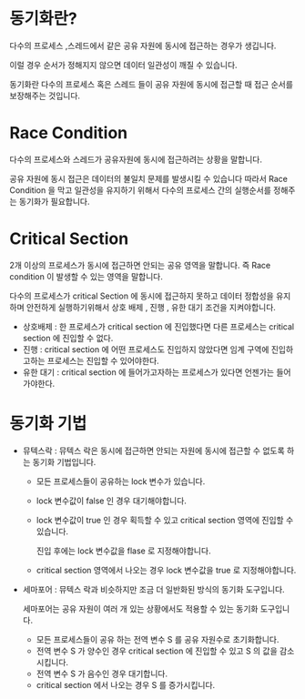 
# 동기화란?
다수의 프로세스 ,스레드에서 같은 공유 자원에 동시에 접근하는 경우가 생깁니다.

이럴 경우 순서가 정해지지 않으면 데이터 일관성이 깨질 수 있습니다.

동기화란 다수의 프로세스 혹은 스레드 들이 공유 자원에 동시에 접근할 때 접근 순서를 보장해주는 것입니다.

# Race Condition

다수의 프로세스와 스레드가 공유자원에 동시에 접근하려는 상황을 말합니다.

공유 자원에 동시 접근은 데이터의 불일치 문제를 발생시킬 수 있습니다 따라서 Race Condition 을 막고 일관성을 유지하기 위해서 다수의 프로세스 간의 실행순서를 정해주는 동기화가 필요합니다.

# Critical Section

2개 이상의 프로세스가 동시에 접근하면 안되는 공유 영역을 말합니다. 즉 Race condition 이 발생할 수 있는 영역을 말합니다.

다수의 프로세스가 critical Section 에 동시에 접근하지 못하고 데이터 정합성을 유지하며 안전하게 실행하기위해서 상호 배제  , 진행 , 유한 대기 조건을 지켜야합니다.

- 상호배제 : 한 프로세스가 critical section 에 진입했다면 다른 프로세스는 critical section 에 진입할 수 없다.
- 진행 : critical section 에 어떤 프로세스도 진입하지 않았다면 임계 구역에 진입하고하는 프로세스는 진입할 수 있어야한다.
- 유한 대기 : critical section 에 들어가고자하는 프로세스가 있다면 언젠가는 들어가야한다.

# 동기화 기법

- 뮤텍스락 : 뮤텍스 락은 동시에 접근하면 안되는 자원에 동시에 접근할 수 없도록 하는 동기화 기법입니다.
    - 모든 프로세스들이 공유하는 lock 변수가 있습니다.
    - lock 변수값이  false 인 경우 대기해야합니다.
    - lock 변수값이  true 인 경우 획득할 수 있고 critical section 영역에 진입할 수 있습니다.
        
        진입 후에는 lock 변수값을 flase 로 지정해야합니다.
        
    - critical section 영역에서 나오는 경우 lock 변수값을 true 로 지정해야합니다.
- 세마포어 : 뮤텍스 락과 비슷하지만 조금 더 일반화된 방식의 동기화 도구입니다.
    
    세마포어는 공유 자원이 여러 개 있는 상황에서도 적용할 수 있는 동기화 도구입니다.
    
    - 모든 프로세스들이 공유 하는 전역 변수 S 를 공유 자원수로 초기화합니다.
    - 전역 변수 S 가 양수인 경우 critical section 에 진입할 수 있고 S 의 값을 감소시킵니다.
    - 전역 변수 S 가 음수인 경우 대기합니다.
    - critical section 에서 나오는 경우 S 를 증가시킵니다.
